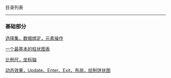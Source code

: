 目录列表

----


### 基础部分

[选择集，数据绑定，元素操作](https://github.com/hanekaoru/WebLearningNotes/blob/master/d3/note/basic/01.md)

[一个最基本的柱状图表](https://github.com/hanekaoru/WebLearningNotes/blob/master/d3/note/basic/02.md)

[比例尺，坐标轴](https://github.com/hanekaoru/WebLearningNotes/blob/master/d3/note/basic/03.md)

[动态效果，Update、Enter、Exit，布局，绘制饼状图](https://github.com/hanekaoru/WebLearningNotes/blob/master/d3/note/basic/04.md)